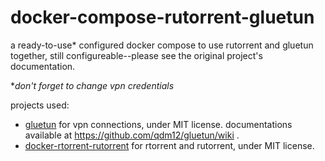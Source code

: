 # docker-compose-rutorrent-gluetun
a ready-to-use* configured docker compose to use rutorrent and gluetun together, still configureable--please see the original project's documentation.

\**don't forget to change vpn credentials*
  
  projects used:
- [gluetun](https://github.com/qdm12/gluetun) for vpn connections, under MIT license. documentations available at https://github.com/qdm12/gluetun/wiki .
- [docker-rtorrent-rutorrent](https://github.com/crazy-max/docker-rtorrent-rutorrent) for rtorrent and rutorrent, under MIT license. 
